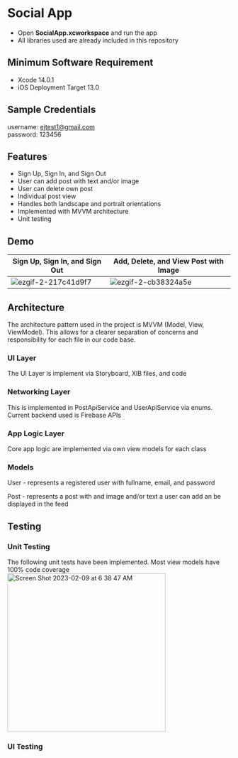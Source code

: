 # Social App

- Open **SocialApp.xcworkspace** and run the app
- All libraries used are already included in this repository

## Minimum Software Requirement
- Xcode 14.0.1
- iOS Deployment Target 13.0

## Sample Credentials
username: ejtest1@gmail.com\
password: 123456

## Features
- Sign Up, Sign In, and Sign Out
- User can add post with text and/or image
- User can delete own post
- Individual post view
- Handles both landscape and portrait orientations
- Implemented with MVVM architecture
- Unit testing

## Demo

| Sign Up, Sign In, and Sign Out | Add, Delete, and View Post with Image |
|--------------------------------|---------------------------------------|
|![ezgif-2-217c41d9f7](https://user-images.githubusercontent.com/1901338/217505472-74e44a69-6d4c-4b55-bfd9-b3a9cde835df.gif)|![ezgif-2-cb38324a5e](https://user-images.githubusercontent.com/1901338/217504924-a44642f6-fafb-4981-bba2-a03b1c3b7ece.gif)|

## Architecture
The architecture pattern used in the project is MVVM (Model, View, ViewModel). This allows for a clearer separation of concerns and responsibility for each file in our code base.

### UI Layer
The UI Layer is implement via Storyboard, XIB files, and code

### Networking Layer
This is implemented in PostApiService and UserApiService via enums. Current backend used is Firebase APIs

### App Logic Layer
Core app logic are implemented via own view models for each class

### Models

User - represents a registered user with fullname, email, and password

Post - represents a post with and image and/or text a user can add an be displayed in the feed

## Testing

### Unit Testing
The following unit tests have been implemented. Most view models have 100% code coverage\
<img width="357" alt="Screen Shot 2023-02-09 at 6 38 47 AM" src="https://user-images.githubusercontent.com/1901338/217672191-c96c588b-339a-4df5-af4d-a08f32a45c67.png">

### UI Testing
